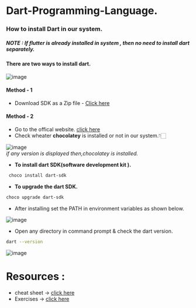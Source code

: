 # Dart-Programming-Language.


### How to install Dart in our system.

##### NOTE : If flutter is already installed in system , then no need to install dart separately.

#### There are two ways to install dart.
![image](https://github.com/BroLetsCodeIt/Dart-Programming-Language./assets/113767803/600fa0ca-3221-49e1-a973-6f2fed6876cb)

#### **Method - 1** 
- Download SDK as a Zip file - [Click here](https://dart.dev/get-dart/archive)

#### **Method - 2**
- Go to the offical website. [click here](https://dart.dev/get-dart)
- Check wheater **chocolatey** is installed or not in our system.👇🏻

![image](https://github.com/BroLetsCodeIt/Dart-Programming-Language./assets/113767803/c0129c22-c67d-48b1-b9ee-8bf90e15a552)   
_if any version is displayed then,chocolatey is installed._

- **To install dart SDK(software development kit ).**
```sh
 choco install dart-sdk
```
- **To upgrade the dart SDK.**
```sh
choco upgrade dart-sdk
```
- After installing set the PATH in environment variables as shown below.

![image](https://github.com/BroLetsCodeIt/Dart-Programming-Language./assets/113767803/40a0d16b-568e-4d6d-972b-8ea631b58bba)

- Open any directory in command prompt & check the dart version.
```sh
dart --version
```
![image](https://github.com/BroLetsCodeIt/Dart-Programming-Language./assets/113767803/d83a5e87-bd72-4901-ba9c-e9d2f1d2aa81)



# Resources :
- cheat sheet  -> [click here](https://koenig-media.raywenderlich.com/uploads/2019/08/RW-Dart-Cheatsheet-1.0.2.pdf)
- Exercises -> [click here](https://exercism.org/tracks/dart)
